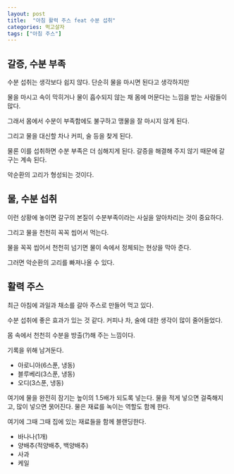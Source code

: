 ```yaml
---
layout: post
title:  "아침 활력 주스 feat 수분 섭취"
categories: 먹고살자
tags: ["아침 주스"]
---
```


## 갈증, 수분 부족

수분 섭취는 생각보다 쉽지 않다. 단순히 물을 마시면 된다고 생각하지만

물을 마시고 속이 막히거나 물이 흡수되지 않는 채 몸에 머문다는 느낌을 받는 사람들이 많다.

그래서 몸에서 수분이 부족함에도 불구하고 맹물을 잘 마시지 않게 된다.

그리고 물을 대신할 차나 커피, 술 등을 찾게 된다.

물론 이를 섭취하면 수분 부족은 더 심해지게 된다. 갈증을 해결해 주지 않기 때문에 갈구는 계속 된다.

악순환의 고리가 형성되는 것이다.

## 물, 수분 섭취

이런 상황에 놓이면 갈구의 본질이 수분부족이라는 사실을 알아차리는 것이 중요하다.

그리고 물을 천천히 꼭꼭 씹어서 먹는다.

물을 꼭꼭 씹어서 천천히 넘기면 물이 속에서 정체되는 현상을 막아 준다.  

그러면 악순환의 고리를 빠져나올 수 있다.

## 활력 주스

최근 아침에 과일과 채소를 갈아 주스로 만들어 먹고 있다.

수분 섭취에 좋은 효과가 있는 것 같다. 커피나 차, 술에 대한 생각이 많이 줄어들었다.

몸 속에서 천천히 수분을 방출(?)해 주는 느낌이다.

기록을 위해 남겨둔다.

* 아로니아(6스푼, 냉동)
* 블루베리(3스푼, 냉동)
* 오디(3스푼, 냉동)

여기에 물을 완전히 잠기는 높이의 1.5배가 되도록 넣는다. 물을 적게 넣으면 걸죽해지고, 많이 넣으면 묽어진다. 물은 재료를 녹이는 역할도 함께 한다.

여기에 그때 그때 집에 있는 재료들을 함께 블랜딩한다.

* 바나나(1개)
* 양배추(적양배추, 백양배추)
* 사과
* 케일
